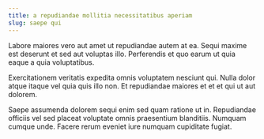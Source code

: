 ```yaml
---
title: a repudiandae mollitia necessitatibus aperiam
slug: saepe qui
---
```


Labore maiores vero aut amet ut repudiandae autem at ea. Sequi maxime est deserunt et sed aut voluptas illo. Perferendis et quo earum ut quia eaque a quia voluptatibus.

Exercitationem veritatis expedita omnis voluptatem nesciunt qui. Nulla dolor atque itaque vel quia quis illo non. Et repudiandae maiores et et et qui ut aut dolorem.

Saepe assumenda dolorem sequi enim sed quam ratione ut in. Repudiandae officiis vel sed placeat voluptate omnis praesentium blanditiis. Numquam cumque unde. Facere rerum eveniet iure numquam cupiditate fugiat.
